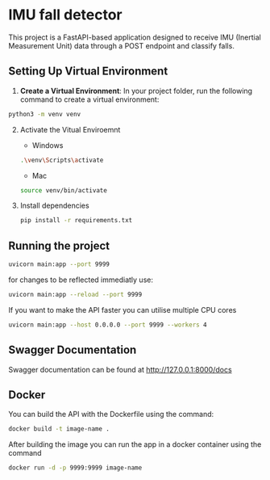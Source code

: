 # IMU fall detector

This project is a FastAPI-based application designed to receive IMU (Inertial Measurement Unit) data through a POST endpoint and classify falls.

## Setting Up Virtual Environment

1. **Create a Virtual Environment**:
   In your project folder, run the following command to create a virtual environment:

```bash
python3 -m venv venv
```

2. Activate the Vitual Enviroemnt

   - Windows

   ```bash
   .\venv\Scripts\activate
   ```

   - Mac

   ```bash
   source venv/bin/activate
   ```

3. Install dependencies
   ```bash
   pip install -r requirements.txt
   ```

## Running the project

```bash
uvicorn main:app --port 9999
```

for changes to be reflected immediatly use:

```bash
uvicorn main:app --reload --port 9999
```

If you want to make the API faster you can utilise multiple CPU cores

```bash
uvicorn main:app --host 0.0.0.0 --port 9999 --workers 4
```

## Swagger Documentation

Swagger documentation can be found at http://127.0.0.1:8000/docs

## Docker

You can build the API with the Dockerfile using the command:

```bash
docker build -t image-name .
```

After building the image you can run the app in a docker container using the command

```bash
docker run -d -p 9999:9999 image-name
```
